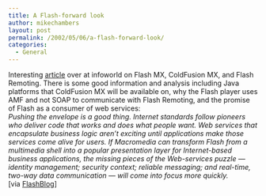 ```yaml
---
title: A Flash-forward look
author: mikechambers
layout: post
permalink: /2002/05/06/a-flash-forward-look/
categories:
  - General
---
```



Interesting [article][1] over at infoworld on Flash MX, ColdFusion MX, and Flash Remoting. There is some good information and analysis including Java platforms that ColdFusion MX will be available on, why the Flash player uses AMF and not SOAP to communicate with Flash Remoting, and the promise of Flash as a consumer of web services:  
*Pushing the envelope is a good thing. Internet standards follow pioneers who deliver code that works and does what people want. Web services that encapsulate business logic aren&#8217;t exciting until applications make those services come alive for users. If Macromedia can transform Flash from a multimedia shell into a popular presentation layer for Internet-based business applications, the missing pieces of the Web-services puzzle &#8212; identity management; security context; reliable messaging; and real-time, two-way data communication &#8212; will come into focus more quickly.*  
[via [FlashBlog][2]]

 [1]: http://www.infoworld.com/articles/ap/xml/02/05/06/020506apmacrotci.xml
 [2]: http://www.flashblog.net
